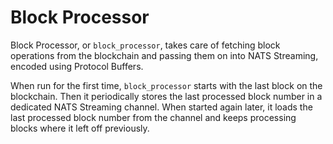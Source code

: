 # Block Processor

Block Processor, or `block_processor`, takes care of fetching block operations
from the blockchain and passing them on into NATS Streaming, encoded
using Protocol Buffers.

When run for the first time, `block_processor` starts with the last block on
the blockchain. Then it periodically stores the last processed block number
in a dedicated NATS Streaming channel. When started again later, it loads
the last processed block number from the channel and keeps processing blocks
where it left off previously.